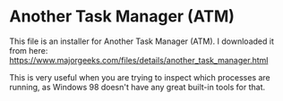 # Another Task Manager (ATM)

This file is an installer for Another Task Manager (ATM). I downloaded it from here: <https://www.majorgeeks.com/files/details/another_task_manager.html>

This is very useful when you are trying to inspect which processes are running, as Windows 98 doesn't have any great built-in tools for that.
